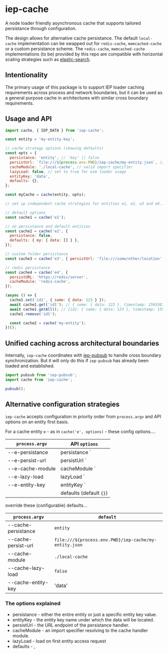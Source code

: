 # iep-cache

A node loader friendly asynchronous cache that supports tailored persistance through configuration.

The design allows for alternative cache persistance. The default `local-cache` implementation can be swapped out for `redis-cache`, `memcached-cache` or a custom persistance scheme. The `redis-cache`, `memcached-cache` implementations (to be) provided by this repo are compatible with horizontal scaling strategies such as [elastic-search](https://aws.amazon.com/elasticache/).

## Intentionality

The primary usage of this package is to support IEP loader caching requirements across process and network boundaries, but it can be used as a general purpose cache in architectures with similar cross boundary requirements.

## Usage and API

```javascript
import cache, { IEP_DATA } from 'iep-cache';

const entity = 'my-entity-key';

// cache strategy options (showing defaults)
const opts = {
  persistance: 'entity', // 'key' || false
  persistUrl: `file:///${process.env.PWD}/iep-cache/my-entity.json`, // valid URL
  cacheModule: './local-cache', // valid import specifier
  lazyLoad: false, // set to true for esm loader usage
  entityKey: 'data',
  defaults: {},
};

const myCache = cache(entity, opts);

// set up independent cache strategies for entities e1, e2, e3 and e4...

// default options
const cache1 = cache('e1');

// no persistance and default entities
const cache2 = cache('e2', {
  persistance: false,
  defaults: { my: { data: [] } },
});

// custom folder persistance
const cache3 = cache('e3', { persistUrl: 'file:///some/other/location' });

// redis persistance
const cache4 = cache('e4', {
  persistURL: 'https://redis/server',
  cacheModule: 'redis-cache',
});

(async () => {
  cache1.set('id1', { some: { data: 123 } });
  await cache1.get('id1'); // { some: { data: 123 }, timestamp: 1595587282003 }
  await cache1.getAll(); // {id1: { some: { data: 123 }, timestamp: 1595587282003 }}
  cache1.remove('id1');

  const cache2 = cache('my-entity');
})();
```

## Unified caching across architectural boundaries

Internally, `iep-cache` coordinates with [iep-pubsub](https://github.com/philtoms/iep-pubsub)
to handle cross boundary synchronization. But it will only do this if `iep-pubsub`
has already been loaded and established.

```javascript
import pubsub from 'iep-pubsub';
import cache from 'iep-cache';

pubsub();
```

## Alternative configuration strategies

`iep-cache` accepts configuration in priority order from `process.argv` and
API options on an entity first basis.

For a cache entity `e` - as in `cache('e', options)` - these config options....

| `process.argv`   | API `options`                     |
| ---------------- | --------------------------------- |
| --e-persistance  | persistance `||` --e-persistance  |
| --e-persist-url  | persistUrl `||` --e-persist-url   |
| --e-cache-module | cacheModule `||` --e-cache-module |
| --e-lazy-load    | lazyLoad `||` --e-lazyLoad        |
| --e-entity-key   | entityKey `||` --e-entity-key     |
|                  | defaults (default `{}`)           |

override these (configurable) defaults...

| `process.argv`      | `default`                                             |
| ------------------- | ----------------------------------------------------- |
| --cache-persistance | `entity`                                              |
| --cache-persist-url | `file:///${process.env.PWD}/iep-cache/my-entity.json` |
| --cache-module      | `./local-cache`                                       |
| --cache-lazy-load   | `false`                                               |
| --cache-entity-key  | 'data'                                                |

### The options explained

- persistance - either the entire entity or just a specific entity key value.
- entityKey - the entity key name under which the data will be located.
- persistUrl - the URL endpoint of the persistance handler.
- cacheModule - an import specifier resolving to the cache handler module.
- lazyLoad - load on first entity access request
- defaults - ,
